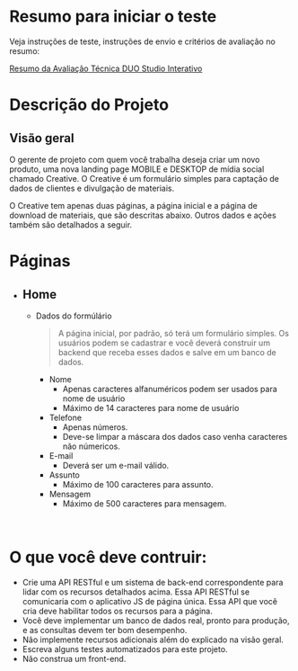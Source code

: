 # Resumo para iniciar o teste

Veja instruções de teste, instruções de envio e critérios de avaliação no resumo:

[Resumo da Avaliação Técnica DUO Studio Interativo](https://github.com/duo-oficial/instrucoes-para-processo-seletivo)

# Descrição do Projeto

## Visão geral
O gerente de projeto com quem você trabalha deseja criar um novo produto, uma nova landing page MOBILE e DESKTOP de mídia social chamado Creative. O Creative é um formulário simples para captação de dados de clientes e divulgação de materiais.

O Creative tem apenas duas páginas, a página inicial e a página de download de materiais, que são descritas abaixo. Outros dados e ações também são detalhados a seguir.

# Páginas
- ## Home
    - Dados do formúlário
        > A página inicial, por padrão, só terá um formulário simples. Os usuários podem se cadastrar e você deverá construir um backend que receba esses dados e salve em um banco de dados.

        - Nome
            - Apenas caracteres alfanuméricos podem ser usados ​​para nome de usuário
            - Máximo de 14 caracteres para nome de usuário
        - Telefone
            - Apenas números.
            - Deve-se limpar a máscara dos dados caso venha caracteres não númericos.        
        - E-mail
            - Deverá ser um e-mail válido.
        - Assunto
            - Máximo de 100 caracteres para assunto.
        - Mensagem
            - Máximo de 500 caracteres para mensagem.
<br/>

# O que você deve contruir:

- Crie uma API RESTful e um sistema de back-end correspondente para lidar com os recursos detalhados acima. Essa API RESTful se comunicaria com o aplicativo JS de página única. Essa API que você cria deve habilitar todos os recursos para a página.
- Você deve implementar um banco de dados real, pronto para produção, e as consultas devem ter bom desempenho.
- Não implemente recursos adicionais além do explicado na visão geral.
- Escreva alguns testes automatizados para este projeto.
- Não construa um front-end.
